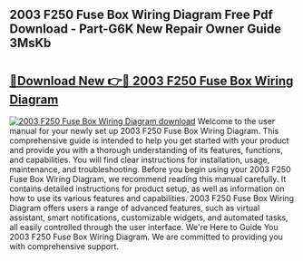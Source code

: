 ## 2003 F250 Fuse Box Wiring Diagram Free Pdf Download - Part-G6K New Repair Owner Guide 3MsKb

# <h2><a href="http://dfr6ojn.blite.top/?on=2003+F250+Fuse+Box+Wiring+Diagram">🔗Download New 👉🔴 2003 F250 Fuse Box Wiring Diagram</a></h2>

[![2003 F250 Fuse Box Wiring Diagram download](https://i.imgur.com/lujVjoI.png)](http://dfr6ojn.blite.top/?on=2003+F250+Fuse+Box+Wiring+Diagram)
Welcome to the user manual for your newly set up 2003 F250 Fuse Box Wiring Diagram. This comprehensive guide is intended to help you get started with your product and provide you with a thorough understanding of its features, functions, and capabilities. You will find clear instructions for installation, usage, maintenance, and troubleshooting. Before you begin using your 2003 F250 Fuse Box Wiring Diagram, we recommend reading this manual carefully. It contains detailed instructions for product setup, as well as information on how to use its various features and capabilities. 2003 F250 Fuse Box Wiring Diagram offers users a range of advanced features, such as virtual assistant, smart notifications, customizable widgets, and automated tasks, all easily controlled through the user interface. We're Here to Guide You 2003 F250 Fuse Box Wiring Diagram. We are committed to providing you with comprehensive support.
